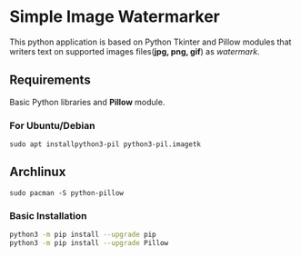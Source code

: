 # Simple Image Watermarker

This python application is based on Python Tkinter and Pillow modules that writers text on supported images files(**jpg, png, gif**) as _watermark_.

## Requirements

Basic Python libraries and **Pillow** module.

### For Ubuntu/Debian

`sudo apt installpython3-pil python3-pil.imagetk`

## Archlinux

`sudo pacman -S python-pillow`

### Basic Installation

```bash
python3 -m pip install --upgrade pip
python3 -m pip install --upgrade Pillow
```

